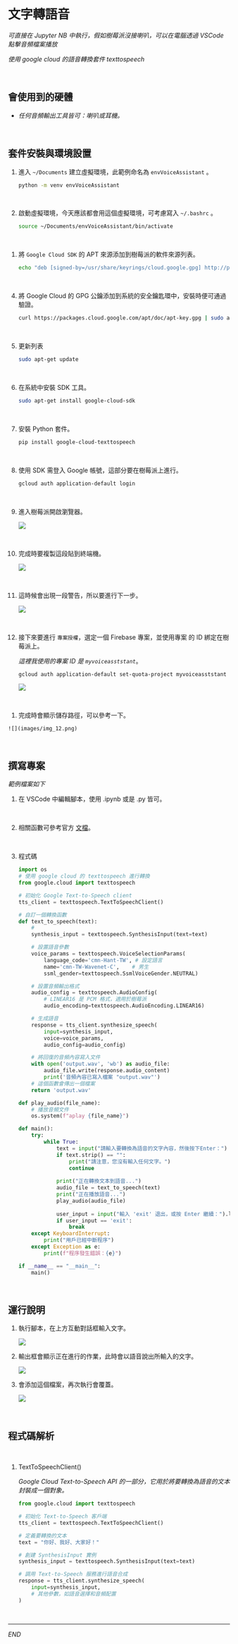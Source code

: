 # 文字轉語音

_可直接在 Jupyter NB 中執行，假如樹莓派沒接喇叭，可以在電腦透過 VSCode 點擊音頻檔案播放_

_使用 google cloud 的語音轉換套件 texttospeech_

<br>

## 會使用到的硬體

- _任何音頻輸出工具皆可：喇叭或耳機。_

<br>

## 套件安裝與環境設置

1. 進入 `~/Documents` 建立虛擬環境，此範例命名為 `envVoiceAssistant` 。

    ```bash
    python -m venv envVoiceAssistant
    ```

<br>

2. 啟動虛擬環境，今天應該都會用這個虛擬環境，可考慮寫入 `~/.bashrc` 。

    ```bash
    source ~/Documents/envVoiceAssistant/bin/activate
    ```

<br>

1. 將 `Google Cloud SDK` 的 APT 來源添加到樹莓派的軟件來源列表。

    ```bash
    echo "deb [signed-by=/usr/share/keyrings/cloud.google.gpg] http://packages.cloud.google.com/apt cloud-sdk main" | sudo tee -a /etc/apt/sources.list.d/google-cloud-sdk.list
    ```
   

<br>

4. 將 Google Cloud 的 GPG 公鑰添加到系統的安全鑰匙環中，安裝時便可通過驗證。

    ```bash
    curl https://packages.cloud.google.com/apt/doc/apt-key.gpg | sudo apt-key --keyring /usr/share/keyrings/cloud.google.gpg add -
    ```

<br>

   
5. 更新列表

    ```bash
    sudo apt-get update
    ```

<br>

6. 在系統中安裝 SDK 工具。

    ```bash
    sudo apt-get install google-cloud-sdk
    ```

<br>

7. 安裝 Python 套件。

    ```bash
    pip install google-cloud-texttospeech
    ```

<br>

8. 使用 SDK 需登入 Google 帳號，這部分要在樹莓派上進行。 

    ```bash
    gcloud auth application-default login
    ```

<br>

9. 進入樹莓派開啟瀏覽器。

    ![](images/img_66.png)


<br>

10. 完成時要複製這段貼到終端機。

    ![](images/img_67.png)

<br>

11. 這時候會出現一段警告，所以要進行下一步。

    ![](images/img_68.png)

<br>

12. 接下來要進行 `專案授權`，選定一個 Firebase 專案，並使用專案 的 ID 綁定在樹莓派上。
    
    _這裡我使用的專案 ID 是 `myvoiceasststant`_。
   
    ```bash
    gcloud auth application-default set-quota-project myvoiceasststant
    ```
   
    ![](images/img_36.png)

<br>

1.   完成時會顯示儲存路徑，可以參考一下。

    ![](images/img_12.png)


<br>

## 撰寫專案

_範例檔案如下_

1. 在 VSCode 中編輯腳本，使用 .ipynb 或是 .py 皆可。

<br>

2. 相關函數可參考官方 [文檔](https://cloud.google.com/text-to-speech/docs)。

<br>

3. 程式碼

    ```python
    import os
    # 使用 google cloud 的 texttospeech 進行轉換
    from google.cloud import texttospeech

    # 初始化 Google Text-to-Speech client
    tts_client = texttospeech.TextToSpeechClient()

    # 自訂一個轉換函數
    def text_to_speech(text):
        # 
        synthesis_input = texttospeech.SynthesisInput(text=text)

        # 設置語音參數
        voice_params = texttospeech.VoiceSelectionParams(
            language_code='cmn-Hant-TW', # 設定語言
            name='cmn-TW-Wavenet-C',    # 男生
            ssml_gender=texttospeech.SsmlVoiceGender.NEUTRAL)

        # 設置音頻輸出格式
        audio_config = texttospeech.AudioConfig(
            # LINEAR16 是 PCM 格式，適用於樹莓派
            audio_encoding=texttospeech.AudioEncoding.LINEAR16)  

        # 生成語音
        response = tts_client.synthesize_speech(
            input=synthesis_input, 
            voice=voice_params, 
            audio_config=audio_config)

        # 將回復的音頻內容寫入文件
        with open('output.wav', 'wb') as audio_file:
            audio_file.write(response.audio_content)
            print('音頻內容已寫入檔案 "output.wav"')
        # 這個函數會傳出一個檔案
        return 'output.wav'

    def play_audio(file_name):
        # 播放音頻文件
        os.system(f"aplay {file_name}")

    def main():
        try:
            while True:
                text = input("請輸入要轉換為語音的文字內容，然後按下Enter：")
                if text.strip() == "":
                    print("請注意，您沒有輸入任何文字。")
                    continue
                
                print("正在轉換文本到語音...")
                audio_file = text_to_speech(text)
                print("正在播放語音...")
                play_audio(audio_file)
                
                user_input = input("輸入 'exit' 退出，或按 Enter 繼續：").lower()
                if user_input == 'exit':
                    break
        except KeyboardInterrupt:
            print("用戶已經中斷程序")
        except Exception as e:
            print(f"程序發生錯誤：{e}")

    if __name__ == "__main__":
        main()
    ```

<br>

## 運行說明

1. 執行腳本，在上方互動對話框輸入文字。

    ![](images/img_58.png)

2. 輸出框會顯示正在進行的作業，此時會以語音說出所輸入的文字。

    ![](images/img_59.png)

3. 會添加這個檔案，再次執行會覆蓋。

    ![](images/img_60.png)

<br>

## 程式碼解析

<br>

1. TextToSpeechClient()

    _Google Cloud Text-to-Speech API 的一部分，它用於將要轉換為語音的文本封裝成一個對象。_

    ```python
    from google.cloud import texttospeech

    # 初始化 Text-to-Speech 客戶端
    tts_client = texttospeech.TextToSpeechClient()

    # 定義要轉換的文本
    text = "你好、我好、大家好！"

    # 創建 SynthesisInput 實例
    synthesis_input = texttospeech.SynthesisInput(text=text)

    # 調用 Text-to-Speech 服務進行語音合成
    response = tts_client.synthesize_speech(
        input=synthesis_input, 
        # 其他參數，如語音選擇和音頻配置
    )
    ```

<br>

---

_END_